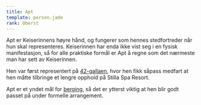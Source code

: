 ```yaml
---
title: Apt
template: person.jade
rank: Oberst
---
```


Apt er Keiserinnens høyre hånd, og fungerer som hennes stedfortreder når hun skal representeres. Keiserinnen har enda ikke vist seg i en fysisk manifestasjon, så for alle praktiske formål er Apt å regne som det nærmeste man har sett av Keiserinnen.

Hen var først representert på [42-gallaen](/dictionary/#galla-nummerering), hvor hen fikk såpass medfart at hen måtte tilbringe et lengre opphold på Stilla Spa Resort.

Apt er et yndet mål for [berging](/dictionary/#berging), så det er ytterst viktig at hen blir godt passet på under formelle arrangement.
